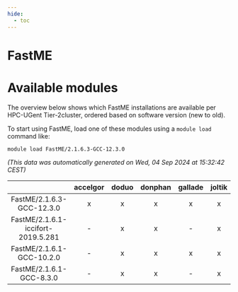 ```yaml
---
hide:
  - toc
---
```


FastME
======

# Available modules


The overview below shows which FastME installations are available per HPC-UGent Tier-2cluster, ordered based on software version (new to old).

To start using FastME, load one of these modules using a `module load` command like:

```shell
module load FastME/2.1.6.3-GCC-12.3.0
```

*(This data was automatically generated on Wed, 04 Sep 2024 at 15:32:42 CEST)*  

| |accelgor|doduo|donphan|gallade|joltik|shinx|skitty|
| :---: | :---: | :---: | :---: | :---: | :---: | :---: | :---: |
|FastME/2.1.6.3-GCC-12.3.0|x|x|x|x|x|x|x|
|FastME/2.1.6.1-iccifort-2019.5.281|-|x|x|-|x|-|x|
|FastME/2.1.6.1-GCC-10.2.0|-|x|x|x|x|-|x|
|FastME/2.1.6.1-GCC-8.3.0|-|x|x|-|x|-|x|
